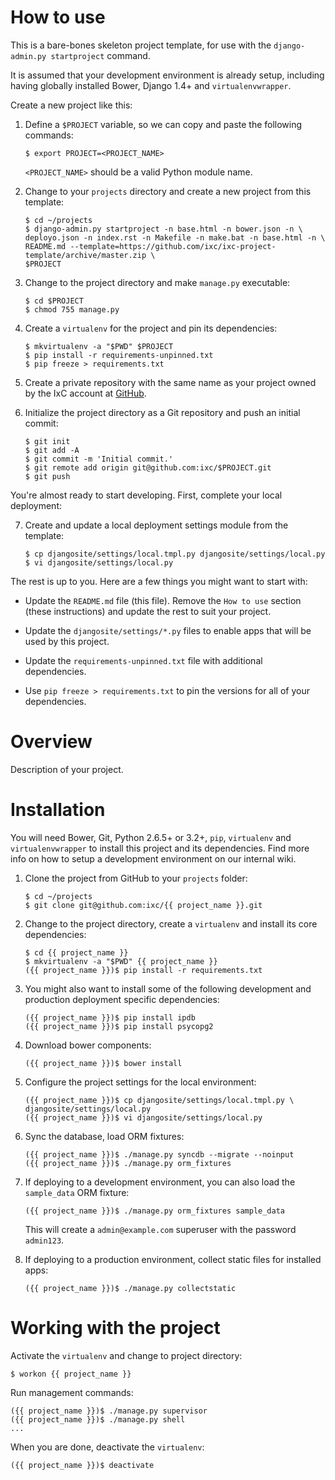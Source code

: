 How to use
==========

This is a bare-bones skeleton project template, for use with the
`django-admin.py startproject` command.

It is assumed that your development environment is already setup, including
having globally installed Bower, Django 1.4+ and `virtualenvwrapper`.

Create a new project like this:

 1. Define a `$PROJECT` variable, so we can copy and paste the following
    commands:

        $ export PROJECT=<PROJECT_NAME>

    `<PROJECT_NAME>` should be a valid Python module name.

 2. Change to your `projects` directory and create a new project from this
    template:

        $ cd ~/projects
        $ django-admin.py startproject -n base.html -n bower.json -n \
        deployo.json -n index.rst -n Makefile -n make.bat -n base.html -n \
        README.md --template=https://github.com/ixc/ixc-project-template/archive/master.zip \
        $PROJECT

 3. Change to the project directory and make `manage.py` executable:

        $ cd $PROJECT
        $ chmod 755 manage.py

 4. Create a `virtualenv` for the project and pin its dependencies:

        $ mkvirtualenv -a "$PWD" $PROJECT
        $ pip install -r requirements-unpinned.txt
        $ pip freeze > requirements.txt

 5. Create a private repository with the same name as your project owned by the
    IxC account at [GitHub](https://github.com/ixc/).

 6. Initialize the project directory as a Git repository and push an initial
    commit:

        $ git init
        $ git add -A
        $ git commit -m 'Initial commit.'
        $ git remote add origin git@github.com:ixc/$PROJECT.git
        $ git push

You're almost ready to start developing. First, complete your local deployment:

 7. Create and update a local deployment settings module from the template:

        $ cp djangosite/settings/local.tmpl.py djangosite/settings/local.py
        $ vi djangosite/settings/local.py

The rest is up to you. Here are a few things you might want to start with:

  * Update the `README.md` file (this file). Remove the `How to use`
    section (these instructions) and update the rest to suit your project.

  * Update the `djangosite/settings/*.py` files to enable apps that will be
    used by this project.

  * Update the `requirements-unpinned.txt` file with additional dependencies.

  * Use `pip freeze > requirements.txt` to pin the versions for all of your
    dependencies.


Overview
========

Description of your project.


Installation
============

You will need Bower, Git, Python 2.6.5+ or 3.2+, `pip`, `virtualenv` and
`virtualenvwrapper` to install this project and its dependencies. Find more
info on how to setup a development environment on our internal wiki.

 1. Clone the project from GitHub to your `projects` folder:

        $ cd ~/projects
        $ git clone git@github.com:ixc/{{ project_name }}.git

 2. Change to the project directory, create a `virtualenv` and install its
    core dependencies:

        $ cd {{ project_name }}
        $ mkvirtualenv -a "$PWD" {{ project_name }}
        ({{ project_name }})$ pip install -r requirements.txt

 3. You might also want to install some of the following development and
    production deployment specific dependencies:

        ({{ project_name }})$ pip install ipdb
        ({{ project_name }})$ pip install psycopg2

 4. Download bower components:

        ({{ project_name }})$ bower install

 5. Configure the project settings for the local environment:

        ({{ project_name }})$ cp djangosite/settings/local.tmpl.py \
        djangosite/settings/local.py
        ({{ project_name }})$ vi djangosite/settings/local.py

 6. Sync the database, load ORM fixtures:

        ({{ project_name }})$ ./manage.py syncdb --migrate --noinput
        ({{ project_name }})$ ./manage.py orm_fixtures

 7. If deploying to a development environment, you can also load the
    `sample_data` ORM fixture:

        ({{ project_name }})$ ./manage.py orm_fixtures sample_data

    This will create a `admin@example.com` superuser with the password
    `admin123`.

 8. If deploying to a production environment, collect static files for
    installed apps:

        ({{ project_name }})$ ./manage.py collectstatic


Working with the project
========================

Activate the `virtualenv` and change to project directory:

    $ workon {{ project_name }}

Run management commands:

    ({{ project_name }})$ ./manage.py supervisor
    ({{ project_name }})$ ./manage.py shell
    ...

When you are done, deactivate the `virtualenv`:

    ({{ project_name }})$ deactivate

